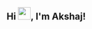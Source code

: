 ## Hi <img src="https://github.com/TheDudeThatCode/TheDudeThatCode/blob/master/Assets/Hi.gif" width="29px">, I'm Akshaj!

